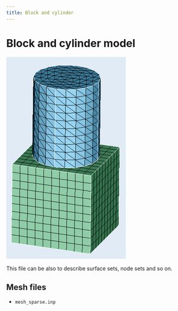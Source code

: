 ```yaml
---
title: Block and cylinder
---
```


# Block and cylinder model

![](mesh_sparse.png)

This file can be also to describe surface sets, node sets and so on.

## Mesh files
* `mesh_sparse.inp`
